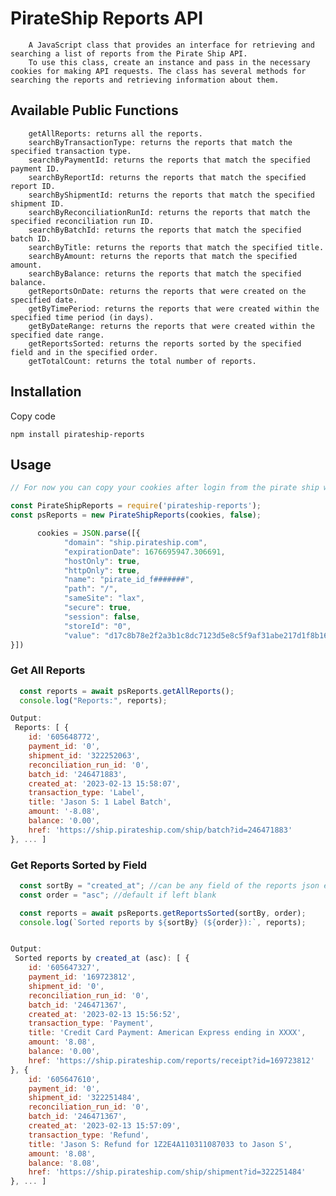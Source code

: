 
# PirateShip Reports API 
		A JavaScript class that provides an interface for retrieving and searching a list of reports from the Pirate Ship API.
		To use this class, create an instance and pass in the necessary cookies for making API requests. The class has several methods for searching the reports and retrieving information about them.

## Available Public Functions
		getAllReports: returns all the reports.
		searchByTransactionType: returns the reports that match the specified transaction type.
		searchByPaymentId: returns the reports that match the specified payment ID.
		searchByReportId: returns the reports that match the specified report ID.
		searchByShipmentId: returns the reports that match the specified shipment ID.
		searchByReconciliationRunId: returns the reports that match the specified reconciliation run ID.
		searchByBatchId: returns the reports that match the specified batch ID.
		searchByTitle: returns the reports that match the specified title.
		searchByAmount: returns the reports that match the specified amount.
		searchByBalance: returns the reports that match the specified balance.
		getReportsOnDate: returns the reports that were created on the specified date.
		getByTimePeriod: returns the reports that were created within the specified time period (in days).
		getByDateRange: returns the reports that were created within the specified date range.
		getReportsSorted: returns the reports sorted by the specified field and in the specified order.
		getTotalCount: returns the total number of reports.

## Installation 

Copy code 

```npm install pirateship-reports```

## Usage 

```javascript 
// For now you can copy your cookies after login from the pirate ship website using chrome dev tools, Seems just 1 cookie in the header for auth. 

const PirateShipReports = require('pirateship-reports'); 
const psReports = new PirateShipReports(cookies, false); 

	  cookies = JSON.parse([{ 
			"domain": "ship.pirateship.com", 
			"expirationDate": 1676695947.306691, 
			"hostOnly": true, 
			"httpOnly": true, 
			"name": "pirate_id_f#######", 
			"path": "/", 
			"sameSite": "lax", 
			"secure": true, 
			"session": false, 
			"storeId": "0", 
			"value": "d17c8b78e2f2a3b1c8dc7123d5e8c5f9af31abe217d1f8b16085a7a1517a7c25a8d0ddedc5f8ddeab737257874d2123dae8f11dc81c9dfb31e6b676a85b78116" 
}]) 

```

### Get All Reports 

```javascript 
  const reports = await psReports.getAllReports(); 
  console.log("Reports:", reports); 

Output:
 Reports: [ { 
  	id: '605648772', 
  	payment_id: '0', 
  	shipment_id: '322252063', 
  	reconciliation_run_id: '0', 
 	batch_id: '246471883', 
  	created_at: '2023-02-13 15:58:07', 
 	transaction_type: 'Label', 
 	title: 'Jason S: 1 Label Batch', 
  	amount: '-8.08', 
  	balance: '0.00', 
 	href: 'https://ship.pirateship.com/ship/batch?id=246471883' 
}, ... ] 
```

### Get Reports Sorted by Field 

```javascript 
  const sortBy = "created_at"; //can be any field of the reports json element
  const order = "asc"; //default if left blank

  const reports = await psReports.getReportsSorted(sortBy, order); 
  console.log(`Sorted reports by ${sortBy} (${order}):`, reports); 


Output: 
 Sorted reports by created_at (asc): [ { 
  	id: '605647327', 
  	payment_id: '169723812', 
  	shipment_id: '0', 
  	reconciliation_run_id: '0', 
 	batch_id: '246471367', 
    created_at: '2023-02-13 15:56:52', 
    transaction_type: 'Payment', 
  	title: 'Credit Card Payment: American Express ending in XXXX', 
  	amount: '8.08', 
  	balance: '0.00', 
  	href: 'https://ship.pirateship.com/reports/receipt?id=169723812' 
}, { 
 	id: '605647610', 
 	payment_id: '0', 
  	shipment_id: '322251484', 
  	reconciliation_run_id: '0', 
 	batch_id: '246471367', 
 	created_at: '2023-02-13 15:57:09', 
  	transaction_type: 'Refund', 
  	title: 'Jason S: Refund for 1Z2E4A110311087033 to Jason S', 
 	amount: '8.08', 
  	balance: '8.08', 
 	href: 'https://ship.pirateship.com/ship/shipment?id=322251484' 
}, ... ] 
```